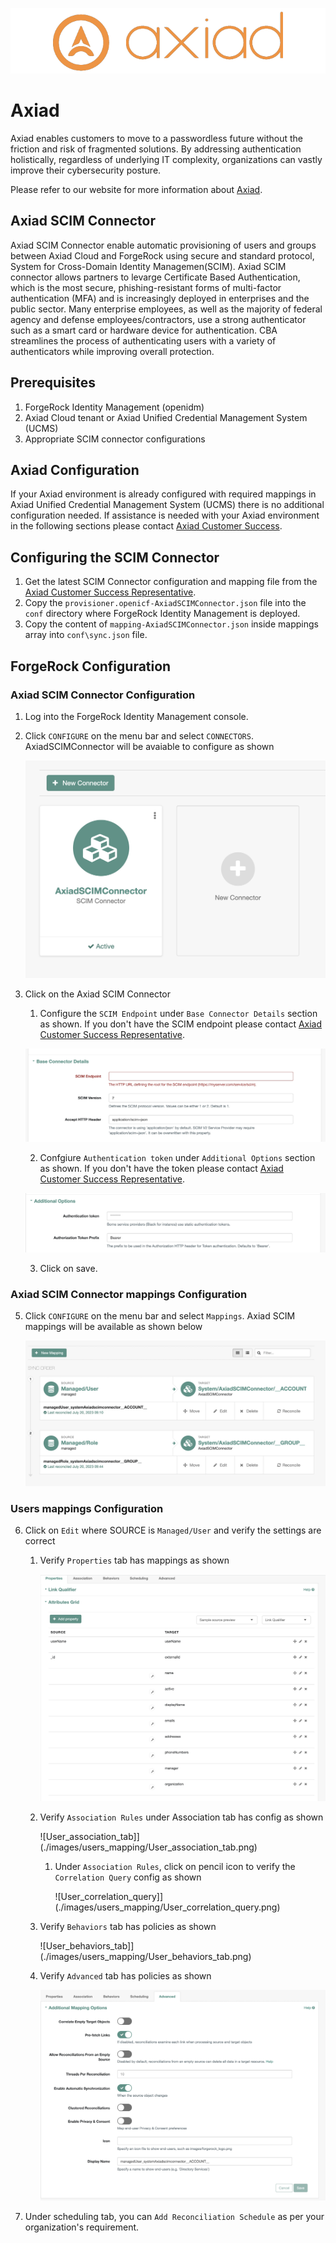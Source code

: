 ![Axiad logo](images/axiad_logo.png)

# Axiad

Axiad enables customers to move to a passwordless future without the friction and risk of fragmented solutions. By addressing authentication holistically, regardless of underlying IT complexity, organizations can vastly improve their cybersecurity posture.

Please refer to our website for more information about [Axiad](https://www.axiad.com/).

## Axiad SCIM Connector

Axiad SCIM Connector enable automatic provisioning of users and groups between Axiad Cloud and ForgeRock using secure and standard protocol, System for Cross-Domain Identity Managemen(SCIM). Axiad SCIM connector allows partners to levarge Certificate Based Authentication, which is the most secure, phishing-resistant forms of multi-factor authentication (MFA) and is increasingly deployed in enterprises and the public sector. Many enterprise employees, as well as the majority of federal agency and defense employees/contractors, use a strong authenticator such as a smart card or hardware device for authentication. CBA streamlines the process of authenticating users with a variety of authenticators while improving overall protection.

## Prerequisites

1. ForgeRock Identity Management (openidm)
1. Axiad Cloud tenant or Axiad Unified Credential Management System (UCMS)
1. Appropriate SCIM connector configurations

## Axiad Configuration

If your Axiad environment is already configured with required mappings in Axiad Unified Credential Management System (UCMS) there is no additional configuration needed. If assistance is needed with your Axiad environment in the following sections please contact [Axiad Customer Success](mailto:customer.success@axiad.com).

## Configuring the SCIM Connector

1. Get the latest SCIM Connector configuration and mapping file from the [Axiad Customer Success Representative](mailto:customer.success@axiad.com).
2. Copy the `provisioner.openicf-AxiadSCIMConnector.json` file into the `conf` directory where ForgeRock Identity Management is deployed.
3. Copy the content of `mapping-AxiadSCIMConnector.json` inside mappings array into `conf\sync.json` file.

## ForgeRock Configuration
### Axiad SCIM Connector Configuration
1. Log into the ForgeRock Identity Management console.
2. Click `CONFIGURE` on the menu bar and select `CONNECTORS`. AxiadSCIMConnector will be avaiable to configure as shown
  
   ![Axiad SCIM Connector |10x10](./images/Axiad_SCIM_Connector.png)
4. Click on the Axiad SCIM Connector
   1. Configure the `SCIM Endpoint` under `Base Connector Details` section as shown. If you don't have the SCIM endpoint please contact [Axiad Customer Success Representative](mailto:customer.success@axiad.com).
  
   ![SCIM Endpoint](./images/SCIM_endpoint_config.png)

   2. Confgiure `Authentication token` under `Additional Options` section as shown. If you don't have the token please contact [Axiad Customer Success Representative](mailto:customer.success@axiad.com).
  
   ![Authentication Token](./images/Authentication_token_config.png)

   3. Click on save.

### Axiad SCIM Connector mappings Configuration   
5. Click `CONFIGURE` on the menu bar and select `Mappings`. Axiad SCIM mappings will be available as shown below
  
   ![Axiad SCIM Mappings](./images/Axiad_SCIM_Mappings.png)

### Users mappings Configuration 
6. Click on `Edit` where SOURCE is `Managed/User` and verify the settings are correct
   1. Verify `Properties` tab has mappings as shown
  
      ![User_properties_tab](./images/users_mapping/User_properties_tab.png)
   2. Verify `Association Rules` under Association tab has config as shown
  
      ![User_association_tab]](./images/users_mapping/User_association_tab.png)
      1. Under `Association Rules`, click on pencil icon to verify the `Correlation Query` config as shown
  
         ![User_correlation_query]](./images/users_mapping/User_correlation_query.png)
   3. Verify `Behaviors` tab has policies as shown
  
      ![User_behaviors_tab]](./images/users_mapping/User_behaviors_tab.png)
   4. Verify `Advanced` tab has policies as shown 
  
      ![User_advanced_tab](./images/users_mapping/User_advanced_tab.png)  
       
7. Under scheduling tab, you can `Add Reconciliation Schedule` as per your organization's requirement. 